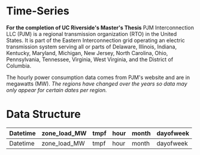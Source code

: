 # Time-Series
**For the completion of UC Riverside's Master's Thesis**
PJM Interconnection LLC (PJM) is a regional transmission organization (RTO) in the United States. It is part of the Eastern Interconnection grid operating an electric transmission system serving all or parts of Delaware, Illinois, Indiana, Kentucky, Maryland, Michigan, New Jersey, North Carolina, Ohio, Pennsylvania, Tennessee, Virginia, West Virginia, and the District of Columbia.

The hourly power consumption data comes from PJM's website and are in megawatts (MW).
*The regions have changed over the years so data may only appear for certain dates per region.*
# Data Structure

Datetime | zone_load_MW | tmpf | hour | month | dayofweek  
-------- | -------------| ---- | ---- | ----- | --------
Datetime | zone_load_MW | tmpf | hour | month | dayofweek 


